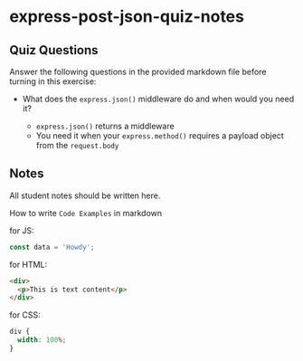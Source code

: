 # express-post-json-quiz-notes

## Quiz Questions

Answer the following questions in the provided markdown file before turning in this exercise:

- What does the `express.json()` middleware do and when would you need it?

  - `express.json()` returns a middleware
  - You need it when your `express.method()` requires a payload object from the `request.body`

## Notes

All student notes should be written here.

How to write `Code Examples` in markdown

for JS:

```javascript
const data = 'Howdy';
```

for HTML:

```html
<div>
  <p>This is text content</p>
</div>
```

for CSS:

```css
div {
  width: 100%;
}
```
